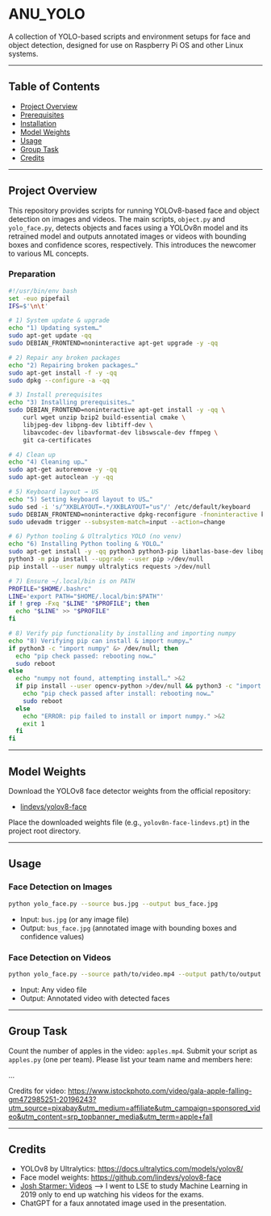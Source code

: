 # ANU_YOLO

A collection of YOLO-based scripts and environment setups for face and object detection, designed for use on Raspberry Pi OS and other Linux systems.

---

## Table of Contents
- [Project Overview](#project-overview)
- [Prerequisites](#prerequisites)
- [Installation](#installation)
- [Model Weights](#model-weights)
- [Usage](#usage)
- [Group Task](#group-task)
- [Credits](#credits)

---

## Project Overview
This repository provides scripts for running YOLOv8-based face and object detection on images and videos. The main scripts, `object.py` and `yolo_face.py`, detects objects and faces using a YOLOv8n model and its retrained model and outputs annotated images or videos with bounding boxes and confidence scores, respectively. This introduces the newcomer to various ML concepts.

### Preparation

```bash
#!/usr/bin/env bash
set -euo pipefail
IFS=$'\n\t'

# 1) System update & upgrade
echo "1) Updating system…"
sudo apt-get update -qq
sudo DEBIAN_FRONTEND=noninteractive apt-get upgrade -y -qq

# 2) Repair any broken packages
echo "2) Repairing broken packages…"
sudo apt-get install -f -y -qq
sudo dpkg --configure -a -qq

# 3) Install prerequisites
echo "3) Installing prerequisites…"
sudo DEBIAN_FRONTEND=noninteractive apt-get install -y -qq \
    curl wget unzip bzip2 build-essential cmake \
    libjpeg-dev libpng-dev libtiff-dev \
    libavcodec-dev libavformat-dev libswscale-dev ffmpeg \
    git ca-certificates

# 4) Clean up
echo "4) Cleaning up…"
sudo apt-get autoremove -y -qq
sudo apt-get autoclean -y -qq

# 5) Keyboard layout → US
echo "5) Setting keyboard layout to US…"
sudo sed -i 's/^XKBLAYOUT=.*/XKBLAYOUT="us"/' /etc/default/keyboard
sudo DEBIAN_FRONTEND=noninteractive dpkg-reconfigure -fnoninteractive keyboard-configuration
sudo udevadm trigger --subsystem-match=input --action=change

# 6) Python tooling & Ultralytics YOLO (no venv)
echo "6) Installing Python tooling & YOLO…"
sudo apt-get install -y -qq python3 python3-pip libatlas-base-dev libopenblas-dev
python3 -m pip install --upgrade --user pip >/dev/null
pip install --user numpy ultralytics requests >/dev/null

# 7) Ensure ~/.local/bin is on PATH
PROFILE="$HOME/.bashrc"
LINE='export PATH="$HOME/.local/bin:$PATH"'
if ! grep -Fxq "$LINE" "$PROFILE"; then
  echo "$LINE" >> "$PROFILE"
fi

# 8) Verify pip functionality by installing and importing numpy
echo "8) Verifying pip can install & import numpy…"
if python3 -c "import numpy" &> /dev/null; then
  echo "pip check passed: rebooting now…"
  sudo reboot
else
  echo "numpy not found, attempting install…" >&2
  if pip install --user opencv-python >/dev/null && python3 -c "import opencv-python" &> /dev/null; then
    echo "pip check passed after install: rebooting now…"
    sudo reboot
  else
    echo "ERROR: pip failed to install or import numpy." >&2
    exit 1
  fi
fi

```
---

## Model Weights

Download the YOLOv8 face detector weights from the official repository:
- [lindevs/yolov8-face](https://github.com/lindevs/yolov8-face)

Place the downloaded weights file (e.g., `yolov8n-face-lindevs.pt`) in the project root directory.

---

## Usage

### Face Detection on Images

```bash
python yolo_face.py --source bus.jpg --output bus_face.jpg
```
- Input: `bus.jpg` (or any image file)
- Output: `bus_face.jpg` (annotated image with bounding boxes and confidence values)

### Face Detection on Videos

```bash
python yolo_face.py --source path/to/video.mp4 --output path/to/output.mp4
```
- Input: Any video file
- Output: Annotated video with detected faces

---

## Group Task

Count the number of apples in the video: `apples.mp4`. Submit your script as `apples.py` (one per team). Please list your team name and members here:

...

Credits for video: https://www.istockphoto.com/video/gala-apple-falling-gm472985251-20196243?utm_source=pixabay&utm_medium=affiliate&utm_campaign=sponsored_video&utm_content=srp_topbanner_media&utm_term=apple+fall

---

## Credits

- YOLOv8 by Ultralytics: https://docs.ultralytics.com/models/yolov8/
- Face model weights: https://github.com/lindevs/yolov8-face
- [Josh Starmer: Videos](https://www.youtube.com/channel/UCtYLUTtgS3k1Fg4y5tAhLbw) --> I went to LSE to study Machine Learning in 2019 only to end up watching his videos for the exams.
- ChatGPT for a faux annotated image used in the presentation.
